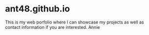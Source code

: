 # ant48.github.io

This is my web porfolio where I can showcase my projects as well as contact information if you are interested. 
Annie
